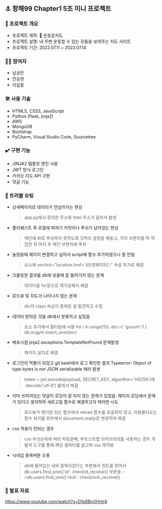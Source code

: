 ## ⚓️ 항해99 Chapter1 5조 미니 프로젝트

### 👊 프로젝트 개요

- 프로젝트 제목: 💪 운동갈지도
- 프로젝트 설명: 내 주변 운동할 수 있는 곳들을 보여주는 지도 사이트
- 프로젝트 기간: 2022.07.11 ~ 2022.07.14

### 💁‍♂️ 참여자

- 남궁은
- 안승현
- 이길종

### 🛠️ 사용 기술

- HTML5, CSS3, JavaScript
- Python (flask, jinja2)
- AWS
- MongoDB
- Bootstrap
- PyCharm, Visual Studio Code, Sourcetree

### ✔️ 구현 기능

- JINJA2 템플릿 엔진 사용
- JWT 방식 로그인
- 카카오 지도 API 구현
- 댓글 기능

### 🔫 트러블 슈팅

- 상세페이지로 데이터가 안넘어가는 현상

  > app.py에서 정의한 주소와 html 주소가 달라서 발생

- 풀리퀘스트 후 로컬에 찌꺼기 커밋이나 푸쉬가 남아있는 현상

  > 메인에 바로 푸쉬하지 못하도록 깃허브 설정을 해놓고, 각자 브랜치를 따 작업한 뒤 머지 후 메인 브랜치에 푸쉬

- 눌렀을때 페이지 변경하고 싶어서 script에 함수 추가하였으나 잘 안됨

  > 요소에 onclick="location.href='(타겟페이지)';" 속성 추가로 해결

- 크롤링한 결과를 db에 넣을때 잘 들어가지 않는 문제

  > 데이터를 for문으로 재가공해서 해결

- 로드뷰 및 지도가 나타나지 않는 문제

  > div의 class 속성이 중복된 걸 발견하고 수정

- 데이터 받아온 것을 db에서 분류하고 싶었음

  > 요소 추가해서 필터링에 사용
  > for i in range(15):
  > doc={
  > 'gunum':1 <!--구분용 요소-->
  > }
  > db.scgym.insert_one(doc)

- 배포시점 jinja2.exceptions.TemplateNotFound 문제발생

  > 패키지 설치로 해결

- 로그인이 먹통이 되었고 git bash에서 로그 확인한 결과 Typeerror: Object of type bytes is not JSON serializable 에러 발생

  > token = jwt.encode(payload, SECRET_KEY, algorithm='HS256')에 .decode('utf-8') 붙여서 해결

- 이미 쓰여져있는 댓글이 로딩이 잘 되지 않는 문제가 있었음. 페이지 로딩에서 문제가 있다고 생각하여 새로고침 함수로 해결하고자 여러번 시도

  > 로드뷰가 렌더링 되는 함수에서 reload 함수를 호출하지 않고, 리뷰불러오는 함수 위치를 외부에서 document.ready로 변경하여 해결

- css 적용이 안되는 경우

  > css 우선순위에 따라 차등분배, 부트스트랩 라이브러리를 사용하는 경우 개발자 도구를 통해 해당 셀럭터를 끌고와 css 재적용

- 닉네임 중복버튼 오류
  > db에 들어있는 id와 중복되었다는 부분에서 힌트를 얻어서 db.users.find_one({'id': checkid_receive}) 부분을 ->db.users.find_one({'nick': checknick_receive})

### 📁 발표 자료

https://www.youtube.com/watch?v=D1s6BnOHnV4

